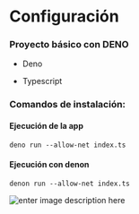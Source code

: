 # Configuración

### Proyecto básico con DENO

- Deno

- Typescript

### Comandos de instalación:
#### Ejecución de la app
``
deno run --allow-net index.ts
``
#### Ejecución con denon
``
denon run --allow-net index.ts
``

![enter image description here](https://i.ytimg.com/vi/Sha9IJGuTCg/maxresdefault.jpg)
